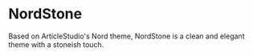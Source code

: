 # NordStone

Based on ArticleStudio's Nord theme, NordStone is a clean and elegant theme with a stoneish touch.
